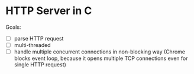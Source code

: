 # HTTP Server in C

Goals:
- [ ] parse HTTP request
- [ ] multi-threaded
- [ ] handle multiple concurrent connections in non-blocking way (Chrome blocks event loop, because it opens multiple TCP connections even for single HTTP request)
